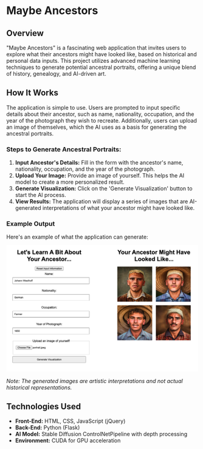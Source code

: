 # Maybe Ancestors

## Overview

"Maybe Ancestors" is a fascinating web application that invites users to explore what their ancestors might have looked like, based on historical and personal data inputs. This project utilizes advanced machine learning techniques to generate potential ancestral portraits, offering a unique blend of history, genealogy, and AI-driven art.

## How It Works

The application is simple to use. Users are prompted to input specific details about their ancestor, such as name, nationality, occupation, and the year of the photograph they wish to recreate. Additionally, users can upload an image of themselves, which the AI uses as a basis for generating the ancestral portraits.

### Steps to Generate Ancestral Portraits:

1. **Input Ancestor's Details:** Fill in the form with the ancestor's name, nationality, occupation, and the year of the photograph.
2. **Upload Your Image:** Provide an image of yourself. This helps the AI model to create a more personalized result.
3. **Generate Visualization:** Click on the 'Generate Visualization' button to start the AI process.
4. **View Results:** The application will display a series of images that are AI-generated interpretations of what your ancestor might have looked like.

### Example Output

Here's an example of what the application can generate:

![Example Ancestral Portrait](assets/example.png)

*Note: The generated images are artistic interpretations and not actual historical representations.*

## Technologies Used

- **Front-End:** HTML, CSS, JavaScript (jQuery)
- **Back-End:** Python (Flask)
- **AI Model:** Stable Diffusion ControlNetPipeline with depth processing
- **Environment:** CUDA for GPU acceleration

